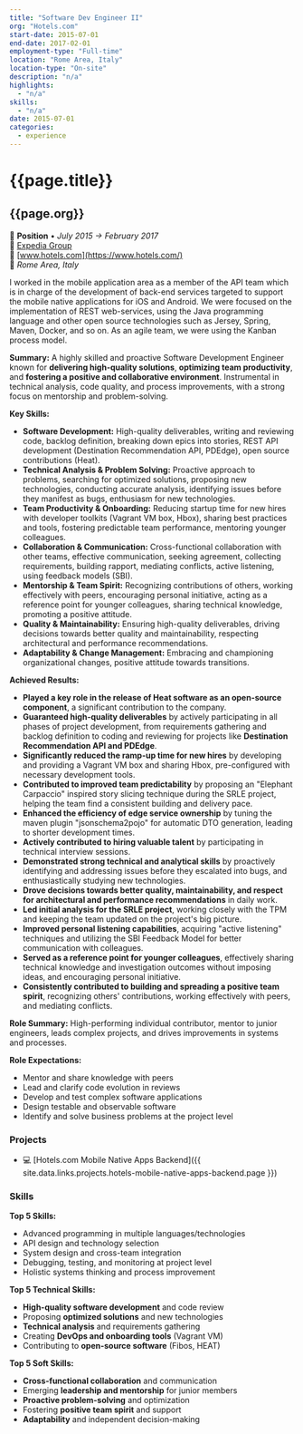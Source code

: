 ```yaml
---
title: "Software Dev Engineer II"
org: "Hotels.com"
start-date: 2015-07-01
end-date: 2017-02-01
employment-type: "Full-time"
location: "Rome Area, Italy"
location-type: "On-site"
description: "n/a"
highlights:
  - "n/a"
skills:
  - "n/a"
date: 2015-07-01
categories:
  - experience
---
```

# {{page.title}}
## {{page.org}}

💼 **Position** • _July 2015 → February 2017_  
🏢 [Expedia Group](https://www.expediagroup.com/)  
🔗 [www.hotels.com](https://www.hotels.com/)  
📍 _Rome Area, Italy_

I worked in the mobile application area as a member of the API team which is in charge of the development of back-end services targeted to support the mobile native applications for iOS and Android. We were focused on the implementation of REST web-services, using the Java programming language and other open source technologies such as Jersey, Spring, Maven, Docker, and so on. As an agile team, we were using the Kanban process model.

**Summary:** A highly skilled and proactive Software Development Engineer known for **delivering high-quality solutions**, **optimizing team productivity**, and **fostering a positive and collaborative environment**. Instrumental in technical analysis, code quality, and process improvements, with a strong focus on mentorship and problem-solving.

**Key Skills:**
- **Software Development:** High-quality deliverables, writing and reviewing code, backlog definition, breaking down epics into stories, REST API development (Destination Recommendation API, PDEdge), open source contributions (Heat).
- **Technical Analysis & Problem Solving:** Proactive approach to problems, searching for optimized solutions, proposing new technologies, conducting accurate analysis, identifying issues before they manifest as bugs, enthusiasm for new technologies.
- **Team Productivity & Onboarding:** Reducing startup time for new hires with developer toolkits (Vagrant VM box, Hbox), sharing best practices and tools, fostering predictable team performance, mentoring younger colleagues.
- **Collaboration & Communication:** Cross-functional collaboration with other teams, effective communication, seeking agreement, collecting requirements, building rapport, mediating conflicts, active listening, using feedback models (SBI).
- **Mentorship & Team Spirit:** Recognizing contributions of others, working effectively with peers, encouraging personal initiative, acting as a reference point for younger colleagues, sharing technical knowledge, promoting a positive attitude.
- **Quality & Maintainability:** Ensuring high-quality deliverables, driving decisions towards better quality and maintainability, respecting architectural and performance recommendations.
- **Adaptability & Change Management:** Embracing and championing organizational changes, positive attitude towards transitions.

**Achieved Results:**
- **Played a key role in the release of Heat software as an open-source component**, a significant contribution to the company.
- **Guaranteed high-quality deliverables** by actively participating in all phases of project development, from requirements gathering and backlog definition to coding and reviewing for projects like **Destination Recommendation API and PDEdge**.
- **Significantly reduced the ramp-up time for new hires** by developing and providing a Vagrant VM box and sharing Hbox, pre-configured with necessary development tools.
- **Contributed to improved team predictability** by proposing an "Elephant Carpaccio" inspired story slicing technique during the SRLE project, helping the team find a consistent building and delivery pace.
- **Enhanced the efficiency of edge service ownership** by tuning the maven plugin "jsonschema2pojo" for automatic DTO generation, leading to shorter development times.
- **Actively contributed to hiring valuable talent** by participating in technical interview sessions.
- **Demonstrated strong technical and analytical skills** by proactively identifying and addressing issues before they escalated into bugs, and enthusiastically studying new technologies.
- **Drove decisions towards better quality, maintainability, and respect for architectural and performance recommendations** in daily work.
- **Led initial analysis for the SRLE project**, working closely with the TPM and keeping the team updated on the project's big picture.
- **Improved personal listening capabilities**, acquiring "active listening" techniques and utilizing the SBI Feedback Model for better communication with colleagues.
- **Served as a reference point for younger colleagues**, effectively sharing technical knowledge and investigation outcomes without imposing ideas, and encouraging personal initiative.
- **Consistently contributed to building and spreading a positive team spirit**, recognizing others' contributions, working effectively with peers, and mediating conflicts.

**Role Summary:**
High-performing individual contributor, mentor to junior engineers, leads complex projects, and drives improvements in systems and processes.

**Role Expectations:**
- Mentor and share knowledge with peers
- Lead and clarify code evolution in reviews
- Develop and test complex software applications
- Design testable and observable software
- Identify and solve business problems at the project level


### Projects

- 💻 [Hotels.com Mobile Native Apps Backend]({{ site.data.links.projects.hotels-mobile-native-apps-backend.page }})


### Skills

**Top 5 Skills:**
- Advanced programming in multiple languages/technologies
- API design and technology selection
- System design and cross-team integration
- Debugging, testing, and monitoring at project level
- Holistic systems thinking and process improvement

**Top 5 Technical Skills:**
- **High-quality software development** and code review
- Proposing **optimized solutions** and new technologies
- **Technical analysis** and requirements gathering
- Creating **DevOps and onboarding tools** (Vagrant VM)
- Contributing to **open-source software** (Fibos, HEAT)

**Top 5 Soft Skills:**
- **Cross-functional collaboration** and communication
- Emerging **leadership and mentorship** for junior members
- **Proactive problem-solving** and optimization
- Fostering **positive team spirit** and support
- **Adaptability** and independent decision-making
